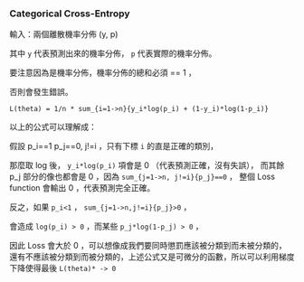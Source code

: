 ### Categorical Cross-Entropy

輸入：兩個離散機率分佈 (y, p)

其中 `y` 代表預測出來的機率分佈， `p` 代表實際的機率分佈。

要注意因為是機率分佈，機率分佈的總和必須 == 1 ，

否則會發生錯誤。

```
L(theta) = 1/n * sum_{i=1->n}{y_i*log(p_i) + (1-y_i)*log(1-p_i)}
```

以上的公式可以理解成：

假設 p_i==1 p_j==0, j!=i ，只有下標 `i` 的直是正確的類別，

那麼取 log 後， `y_i*log(p_i)` 項會是 0 （代表預測正確，沒有失誤），
而其餘 p_j 部分的像也都會是 0 ，因為 `sum_{j=1->n, j!=i}{p_j}==0` ，
整個 Loss function 會輸出 0 ，代表預測完全正確。

反之，如果 `p_i<1` ， `sum_{j=1->n,j!=i}{p_j}>0` ，

會造成 `log(p_i) > 0` ，而某些 `p_j*log(1-p_j) > 0` ，

因此 Loss 會大於 0 ，可以想像成我們要同時懲罰應該被分類到而未被分類的，
還有不應該被分類到而被分類的，上述公式又是可微分的函數，所以可以利用梯度下降使得最後 `L(theta)* -> 0`
